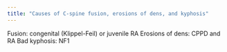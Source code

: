 ```yaml
---
title: "Causes of C-spine fusion, erosions of dens, and kyphosis"
---
```

Fusion: congenital (Klippel-Feil) or juvenile RA
Erosions of dens: CPPD and RA
Bad kyphosis: NF1

